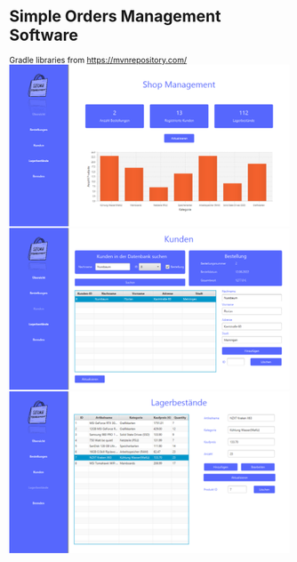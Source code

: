 # Simple Orders Management Software
Gradle libraries from https://mvnrepository.com/
![alt text](src/main/resources/app/amagon/images/5bz54z.png?raw=true)
![alt text](src/main/resources/app/amagon/images/bq3tbq3.png?raw=true)
![alt text](src/main/resources/app/amagon/images/m7i6ns6u.png?raw=true)
